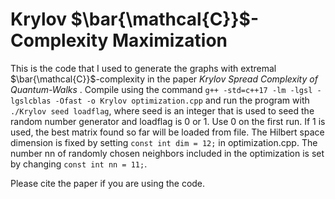 # Krylov $\bar{\mathcal{C}}$-Complexity Maximization

This is the code that I used to generate the graphs with extremal $\bar{\mathcal{C}}$-complexity in the paper *Krylov Spread Complexity of Quantum-Walks* . Compile using the command
`g++ -std=c++17 -lm -lgsl -lgslcblas -Ofast -o Krylov optimization.cpp` and run the program with `./Krylov seed loadflag`, where seed is an integer that is used to seed the random number generator and loadflag is 0 or 1. Use 0 on the first run. If 1 is used, the best matrix found so far will be loaded from file. 
The Hilbert space dimension is fixed by setting `const int dim = 12;` in optimization.cpp. The number nn of randomly chosen neighbors included in the optimization is set by changing `const int nn = 11;`.

Please cite the paper if you are using the code.
